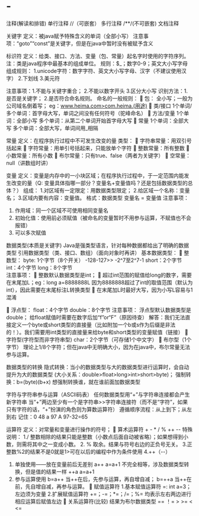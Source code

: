 # -
注释(解读和排错)
单行注释 //（可嵌套）
多行注释 /**/(不可嵌套)
文档注释

关键字
定义：被java赋予特殊含义的单词（全部小写）
注意事项：“goto”“const”是关键字，但是在java中暂时没有被赋予含义

标识符
定义：给类、接口、方法、变量（包、常量）起名字时使用的字符序列。
注：类是java程序中最基本的组成单位。
规则：$_；数字0-9；英文大小写字母
组成规则：
1.unicode字符：数字字符、英文大小写字母、汉字（不建议使用汉字）
2.下划线
3.美元符

注意事项：1.不能与关键字重合；
		  2.不能以数字开头
		  3.区分大小写
识别方法：1.是否是关键字；
		  2.是否符合命名规则。
命名的一般规则：
	包：
全小写；一般为公司域名倒着写；
eg：www.heima.com>com.heima.(用途)
	类/接口
1个单词/多个单词：首字母大写，单词之间没有任何符号（驼峰命名）
	方法/变量
1个单词：全部小写
多个单词：从第二个单词开始首字母大写
	常量
1个单词：全部大写
多个单词：全部大写，单词间用_相隔

常量
定义：在程序执行过程中不可发生改变的量
类型：
	字符串常量：用双引号括起来
	字符常量：用单引号括起来，只能放单个字符
	整数常量：所有整数
	小数常量：所有小数
	布尔常量：只有true、false（两者为关键字）
	空常量：null（讲数组时讲）

变量
定义：变量是内存中的一小块区域；在程序执行过程中，于一定范围内能发生改变的量（Q: 变量具体指哪一部分？变量名+变量值吗？还是包括数据类型的总体？）
组成：
1.对区域有一定限定：用数据类型限定；
2.给区域一个名称：变量名；
3.区域内要有内容：变量值。
格式：数据类型 变量名 = 变量值
注意事项：
1.	作用域：同一个区域不可使用相同变量名
2.	初始化值：使用前必须赋值（被命名的变量暂时不用参与运算，不赋值也不会报错）
3.	可以多次赋值

数据类型(本质是关键字)
Java是强类型语言，针对每种数据都给出了明确的数据类型
引用数据类型（类、接口、数组）（面向对象时再讲）
基本数据类型：
	整数型：
byte: 1个字节（8个开关） -128-127>> -2^7至2^7-1
	short：2个字节
	int：4个字节
	long：8个字节	
注意事项：
	整数默认数据类型是int；
	超过int范围的赋值给long的数字，需要在末尾加L；eg：long a=8888888L
因为8888888超过了int的取值范围（默认为int），因此需要在末尾标注L转换类型
	在末尾加L时最好大写，因为小写L容易与1混淆

	浮点型：
float：4个字节
double：8个字节
注意事项：
浮点型默认数据类型是double；
给float赋值时需要在数字后加“f”or“F”（原因待查）
解答：我们无法直接定义一个byte或short类型的直接量（比如附加一个b或s作为后缀是非法的！）。我们需要用int类型的直接量来给byte和short类型的变量赋值（链接）
	字符型(字符型而非字符串型)
char：2个字节（可存储1个中文字）
	布尔型（1个字节）
理论上1/8个字符；但在java中无明确大小，因为在java中，布尔常量无法参与运算。

数据类型的转换
隐式转换：当小的数据类型与大的数据类型进行运算时，会自动提升为大的数据类型
(大小关系：double>float>long>int>short>byte)；
强制转换：b=(byte)(b+x)	 想强制转换谁，就在谁前面加数据类型

字符与字符串参与运算（ASCII码表）
任何数据类型用“+”与字符串连接都会产生新字符串
当“+”两边至少有一个是字符串>>字符串连接符（而不是“字符”，如果只有字符的话，“+”扮演的角色则为算数运算符）
遵循顺序流程：从上到下；从左到右
记住：0	 48
	  a  97
	  A  97-32=65

运算符
定义：对常量和变量进行操作的符号；
	算术运算符 + - * / % ++ --
特殊说明：
1./ 整数相除的结果只能是整数（小数点后面自动被省略）；如果想得到小数，则需将其中之一变成小数。
2. % 取余。结果与符号右边的正负号无关。
3.正整数%2的结果不是0就是1>可在以后的编程中作为条件使用
4.++（--）
1)	单独使用——放在变量前后无差别
a++  a=a+1  不完全相等，涉及数据类型转换，但是值的结果一样
++a  a=a+1
2)	参与运算使用
b=a++ 当++在后，先参与运算，再自增自减；
b=++a 当++在前，先自增自减，再参与运算。
	赋值运算符
1.基本赋值运算符
=:  int a=3； 左边须为变量
2.扩展赋值运算符
+=；-=；*=；/=；%=
均表示左右两边进行相应运算后赋值左边
	关系运算符(比较)
结果为布尔数据类型
== ！= > >= < <=
 
